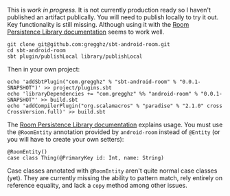 This is _work in progress_. It is not currently production ready so I haven't published an artifact publically. You will need to publish locally to try it out. Key functionality is still missing. Although using it with the [Room Persistence Library documentation](https://developer.android.com/topic/libraries/architecture/room.html) seems to work well.

    git clone git@github.com:gregghz/sbt-android-room.git
    cd sbt-android-room
    sbt plugin/publishLocal library/publishLocal

Then in your own project:

    echo 'addSbtPlugin("com.gregghz" % "sbt-android-room" % "0.0.1-SNAPSHOT")' >> project/plugins.sbt
    echo 'libraryDependencies += "com.gregghz" %% "android-room" % "0.0.1-SNAPSHOT"' >> build.sbt
    echo 'addCompilerPlugin("org.scalamacros" % "paradise" % "2.1.0" cross CrossVersion.full)' >> build.sbt

The [Room Persistence Library documentation](https://developer.android.com/topic/libraries/architecture/room.html) explains usage. You must use the `@RoomEntity` annotation provided by `android-room` instead of `@Entity` (or you will have to create your own setters):

    @RoomEntity()
    case class Thing(@PrimaryKey id: Int, name: String)

Case classes annotated with `@RoomEntity` aren't quite normal case classes (yet). They are currently missing the ability to pattern match, rely entirely on reference equality, and lack a `copy` method among other issues.
